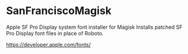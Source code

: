 # SanFranciscoMagisk
Apple SF Pro Display system font installer for Magisk
Installs patched SF Pro Display font files in place of Roboto.

https://developer.apple.com/fonts/
